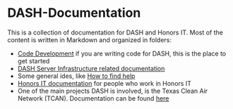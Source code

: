 # DASH-Documentation

This is a collection of documentation for DASH and Honors IT. Most of the content is written in Markdown and organized in folders:

* [Code Development](https://github.com/DataAnalyticsinStudentHands/DASH-Documentation/tree/master/Code%20Development) if you are writing code for DASH, this is the place to get started
* [DASH Server Infrastructure related documentation](https://github.com/DataAnalyticsinStudentHands/DASH-Documentation/tree/master/DASH%20Server%20Infrastructure)
* Some general ides, like [How to find help](https://github.com/DataAnalyticsinStudentHands/DASH-Documentation/blob/master/General/GettingHelp.Rmd)
* [Honors IT documentation](https://github.com/DataAnalyticsinStudentHands/DASH-Documentation/tree/master/Honors%20IT) for people who work in Honors IT
* One of the main projects DASH is involved, is the Texas Clean Air Network (TCAN). Documentation can be found [here](https://github.com/DataAnalyticsinStudentHands/DASH-Documentation/tree/master/TCAN)
